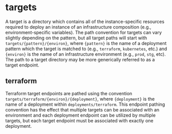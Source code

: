 # targets

A target is a directory which contains all of the instance-specific resources
required to deploy an instance of an infrastructure composition (e.g.,
environment-specific variables). The path convention for targets can vary
slightly depending on the pattern, but all target paths will start with
`targets/{pattern}/{environ}`, where `{pattern}` is the name of a
deployment pattern which the target is matched to (e.g., `terraform`,
`kubernetes`, etc.) and `{environ}` is the name of an infrastructure environment
(e.g., `prod`, `stg`, etc). The path to a target directory may be more
generically referred to as a target endpoint.

## terraform

Terraform target endpoints are pathed using the convention
`targets/terraform/{environ}/{deployment}`, where `{deployment}` is the name of
a deployment within `deployments/terraform`. This endpoint pathing convention
has the effect that multiple targets can be associated with an environment
and each deployment endpoint can be utilized by multiple targets, but each
target endpoint must be associated with exactly one deployment.
